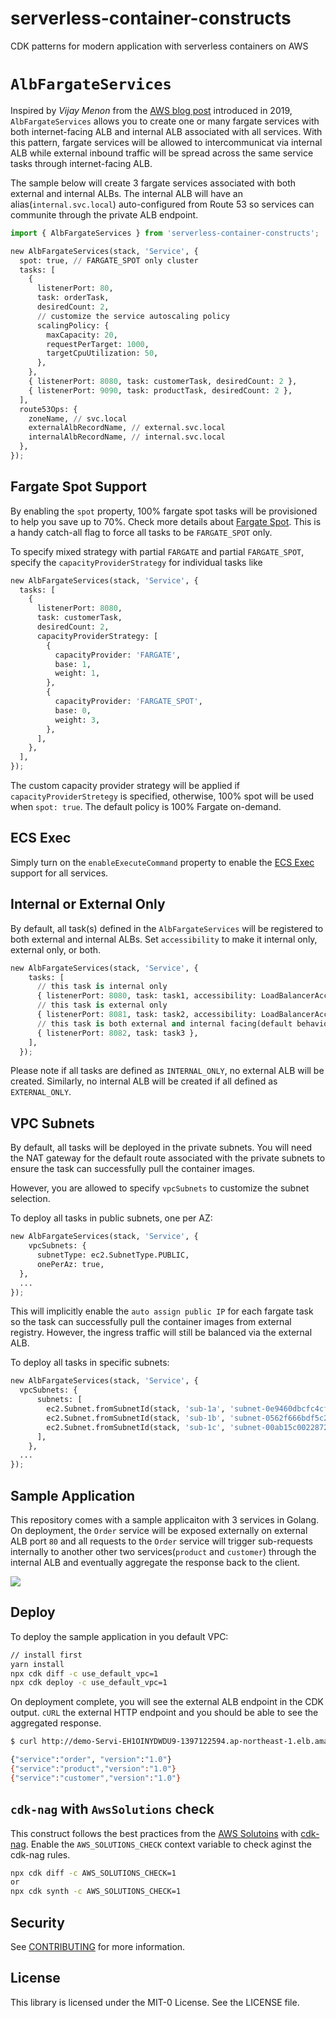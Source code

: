 # serverless-container-constructs

CDK patterns for modern application with serverless containers on AWS

# `AlbFargateServices`

Inspired by *Vijay Menon* from the [AWS blog post](https://aws.amazon.com/blogs/containers/how-to-use-multiple-load-balancer-target-group-support-for-amazon-ecs-to-access-internal-and-external-service-endpoint-using-the-same-dns-name/) introduced in 2019, `AlbFargateServices` allows you to create one or many fargate services with both internet-facing ALB and internal ALB associated with all services. With this pattern, fargate services will be allowed to intercommunicat via internal ALB while external inbound traffic will be spread across the same service tasks through internet-facing ALB.

The sample below will create 3 fargate services associated with both external and internal ALBs. The internal ALB will have an alias(`internal.svc.local`) auto-configured from Route 53 so services can communite through the private ALB endpoint.

```python
import { AlbFargateServices } from 'serverless-container-constructs';

new AlbFargateServices(stack, 'Service', {
  spot: true, // FARGATE_SPOT only cluster
  tasks: [
    {
      listenerPort: 80,
      task: orderTask,
      desiredCount: 2,
      // customize the service autoscaling policy
      scalingPolicy: {
        maxCapacity: 20,
        requestPerTarget: 1000,
        targetCpuUtilization: 50,
      },
    },
    { listenerPort: 8080, task: customerTask, desiredCount: 2 },
    { listenerPort: 9090, task: productTask, desiredCount: 2 },
  ],
  route53Ops: {
    zoneName, // svc.local
    externalAlbRecordName, // external.svc.local
    internalAlbRecordName, // internal.svc.local
  },
});
```

## Fargate Spot Support

By enabling the `spot` property, 100% fargate spot tasks will be provisioned to help you save up to 70%. Check more details about [Fargate Spot](https://aws.amazon.com/about-aws/whats-new/2019/12/aws-launches-fargate-spot-save-up-to-70-for-fault-tolerant-applications/?nc1=h_ls). This is a handy catch-all flag to force all tasks to be `FARGATE_SPOT` only.

To specify mixed strategy with partial `FARGATE` and partial `FARGATE_SPOT`, specify the `capacityProviderStrategy` for individual tasks like

```python
new AlbFargateServices(stack, 'Service', {
  tasks: [
    {
      listenerPort: 8080,
      task: customerTask,
      desiredCount: 2,
      capacityProviderStrategy: [
        {
          capacityProvider: 'FARGATE',
          base: 1,
          weight: 1,
        },
        {
          capacityProvider: 'FARGATE_SPOT',
          base: 0,
          weight: 3,
        },
      ],
    },
  ],
});
```

The custom capacity provider strategy will be applied if `capacityProviderStretegy` is specified, otherwise, 100% spot will be used when `spot: true`. The default policy is 100% Fargate on-demand.

## ECS Exec

Simply turn on the `enableExecuteCommand` property to enable the [ECS Exec](https://docs.aws.amazon.com/AmazonECS/latest/developerguide/ecs-exec.html) support for all services.

## Internal or External Only

By default, all task(s) defined in the `AlbFargateServices` will be registered to both external and internal ALBs.
Set `accessibility` to make it internal only, external only, or both.

```python
new AlbFargateServices(stack, 'Service', {
    tasks: [
      // this task is internal only
      { listenerPort: 8080, task: task1, accessibility: LoadBalancerAccessibility.INTERNAL_ONLY},
      // this task is external only
      { listenerPort: 8081, task: task2, accessibility: LoadBalancerAccessibility.EXTERNAL_ONLY},
      // this task is both external and internal facing(default behavior)
      { listenerPort: 8082, task: task3 },
    ],
  });
```

Please note if all tasks are defined as `INTERNAL_ONLY`, no external ALB will be created. Similarly, no internal ALB
will be created if all defined as `EXTERNAL_ONLY`.

## VPC Subnets

By default, all tasks will be deployed in the private subnets. You will need the NAT gateway for the default route associated with the private subnets to ensure the task can successfully pull the container images.

However, you are allowed to specify `vpcSubnets` to customize the subnet selection.

To deploy all tasks in public subnets, one per AZ:

```python
new AlbFargateServices(stack, 'Service', {
    vpcSubnets: {
      subnetType: ec2.SubnetType.PUBLIC,
      onePerAz: true,
  },
  ...
});
```

This will implicitly enable the `auto assign public IP` for each fargate task so the task can successfully pull the container images from external registry. However, the ingress traffic will still be balanced via the external ALB.

To deploy all tasks in specific subnets:

```python
new AlbFargateServices(stack, 'Service', {
  vpcSubnets: {
      subnets: [
        ec2.Subnet.fromSubnetId(stack, 'sub-1a', 'subnet-0e9460dbcfc4cf6ee'),
        ec2.Subnet.fromSubnetId(stack, 'sub-1b', 'subnet-0562f666bdf5c29af'),
        ec2.Subnet.fromSubnetId(stack, 'sub-1c', 'subnet-00ab15c0022872f06'),
      ],
    },
  ...
});
```

## Sample Application

This repository comes with a sample applicaiton with 3 services in Golang. On deployment, the `Order` service will be exposed externally on external ALB port `80` and all requests to the `Order` service will trigger sub-requests internally to another other two services(`product` and `customer`) through the internal ALB and eventually aggregate the response back to the client.

![](images/AlbFargateServices.svg)

## Deploy

To deploy the sample application in you default VPC:

```sh
// install first
yarn install
npx cdk diff -c use_default_vpc=1
npx cdk deploy -c use_default_vpc=1
```

On deployment complete, you will see the external ALB endpoint in the CDK output. `cURL` the external HTTP endpoint and you should be able to see the aggregated response.

```sh
$ curl http://demo-Servi-EH1OINYDWDU9-1397122594.ap-northeast-1.elb.amazonaws.com

{"service":"order", "version":"1.0"}
{"service":"product","version":"1.0"}
{"service":"customer","version":"1.0"}
```

## `cdk-nag` with `AwsSolutions` check

This construct follows the best practices from the [AWS Solutoins](https://github.com/cdklabs/cdk-nag/blob/main/RULES.md#awssolutions) with [cdk-nag](https://github.com/cdklabs/cdk-nag). Enable the `AWS_SOLUTIONS_CHECK` context variable to check aginst the cdk-nag rules.

```sh
npx cdk diff -c AWS_SOLUTIONS_CHECK=1
or
npx cdk synth -c AWS_SOLUTIONS_CHECK=1
```

## Security

See [CONTRIBUTING](CONTRIBUTING.md#security-issue-notifications) for more information.

## License

This library is licensed under the MIT-0 License. See the LICENSE file.
